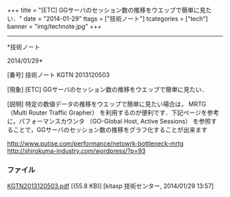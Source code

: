 ﻿+++
title = "[ETC] GGサーバのセッション数の推移をウエッブで簡単に見たい．"
date = "2014-01-29"
ttags = ["技術ノート"]
tcategories = ["tech"]
banner = "img/technote.jpg"
+++

-----------------------------------------------------------------------------------------------------------------------------

*技術ノート

2014/01/29*


[番号]
技術ノート KGTN 2013120503

[現象]
[ETC] GGサーバのセッション数の推移をウエッブで簡単に見たい．

[説明]
特定の数値データの推移をウエッブで簡単に見たい場合は， MRTG （Multi
Router Traffic Grapher）
を利用するのが便利です．下記ページを参考に，パフォーマンスカウンタ
（GO-Global Host, Active Sessions）
を参照することで，GGサーバのセッション数の推移をグラフ化することが出来ます

<http://www.putise.com/performance/netowrk-bottleneck-mrtg>
<http://shirokuma-industry.com/wordpress/?p=93>


### ファイル

 
 


[KGTN2013120503.pdf](http://techreport.kitasp.net/attachments/download/1442/KGTN2013120503.pdf)
 [(55.8 KB)] [kitasp 技術センター, 2014/01/29
13:57]


 


 

